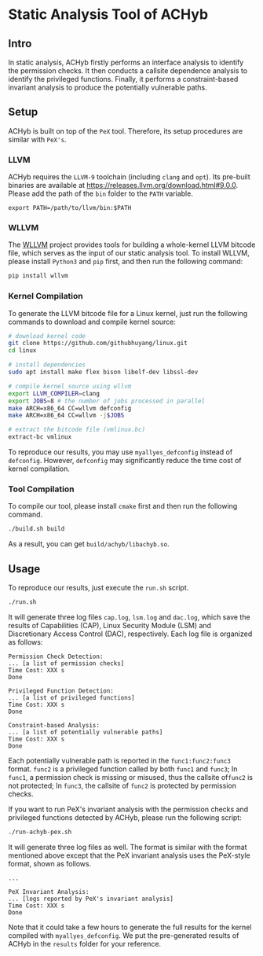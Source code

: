 # Static Analysis Tool of ACHyb

## Intro

In static analysis, ACHyb firstly performs an interface analysis to identify the permission checks. It then conducts a callsite dependence analysis to identify the privileged functions. Finally, it performs a constraint-based invariant analysis to produce the potentially vulnerable paths.

## Setup

ACHyb is built on top of the `PeX` tool. Therefore, its setup procedures are similar with `PeX's`.    

### LLVM

ACHyb requires the `LLVM-9` toolchain (including `clang` and `opt`). Its pre-built binaries are available at https://releases.llvm.org/download.html#9.0.0. Please add the path of the `bin` folder to the `PATH` variable.

```
export PATH=/path/to/llvm/bin:$PATH
```

### WLLVM

The [WLLVM](https://github.com/travitch/whole-program-llvm) project provides tools for building a whole-kernel LLVM bitcode file, which serves as the input of our static analysis tool. To install WLLVM, please install `Python3` and `pip` first, and then run the following command:

```bash
pip install wllvm
```

### Kernel Compilation

To generate the LLVM bitcode file for a Linux kernel,  just run the following commands to download and compile kernel source:

```bash
# download kernel code
git clone https://github.com/githubhuyang/linux.git
cd linux

# install dependencies
sudo apt install make flex bison libelf-dev libssl-dev

# compile kernel source using wllvm
export LLVM_COMPILER=clang
export JOBS=8 # the number of jobs processed in parallel
make ARCH=x86_64 CC=wllvm defconfig
make ARCH=x86_64 CC=wllvm -j$JOBS

# extract the bitcode file (vmlinux.bc)
extract-bc vmlinux
```
To reproduce our results, you may use `myallyes_defconfig` instead of `defconfig`. However, `defconfig` may significantly reduce the time cost of kernel compilation.

### Tool Compilation

To compile our tool, please install `cmake` first and then run the following command.

```bash
./build.sh build
```

As a result, you can get `build/achyb/libachyb.so`.

## Usage

To reproduce our results, just execute the `run.sh` script. 

```bash
./run.sh
```

It will generate three log files `cap.log`, `lsm.log` and `dac.log`, which save the results of Capabilities (CAP), Linux Security Module (LSM) and Discretionary Access Control (DAC), respectively.  Each log file is organized as follows:

```
Permission Check Detection:
... [a list of permission checks]
Time Cost: XXX s
Done

Privileged Function Detection:
... [a list of privileged functions]
Time Cost: XXX s
Done

Constraint-based Analysis:
... [a list of potentially vulnerable paths]
Time Cost: XXX s
Done
```

Each potentially vulnerable path is reported in the `func1:func2:func3` format.  `func2` is a privileged function called by both `func1` and `func3`;  In `func1`, a permission check is missing or misused, thus the callsite of`func2` is not protected;  In `func3`, the callsite of `func2` is protected by permission checks.

If you want to run PeX's invariant analysis with the permission checks and privileged functions detected by ACHyb, please run the following script:

```bash
./run-achyb-pex.sh
```

It will generate three log files as well. The format is similar with the format mentioned above except that the PeX invariant analysis uses the PeX-style format, shown as follows.

```
...

PeX Invariant Analysis:
... [logs reported by PeX's invariant analysis]
Time Cost: XXX s
Done
```
Note that it could take a few hours to generate the full results for the kernel compiled with `myallyes_defconfig`. We put the pre-generated results of ACHyb in the `results` folder for your reference.

